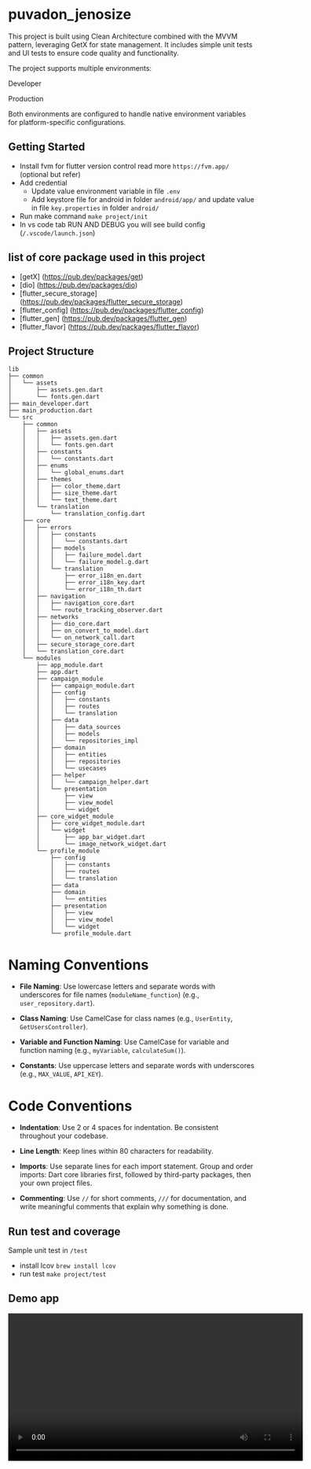 # puvadon_jenosize

This project is built using Clean Architecture combined with the MVVM pattern, leveraging GetX for state management.
It includes simple unit tests and UI tests to ensure code quality and functionality.

The project supports multiple environments:

Developer

Production

Both environments are configured to handle native environment variables for platform-specific configurations.

## Getting Started

- Install fvm for flutter version control read more `https://fvm.app/` (optional but refer)
- Add credential
  - Update value environment variable in file `.env`
  - Add keystore file for android in folder `android/app/` and update value in file `key.properties` in folder `android/`
- Run make command `make project/init`
- In vs code tab RUN AND DEBUG you will see build config (`/.vscode/launch.json`)

## list of core package used in this project

- [getX] (https://pub.dev/packages/get)
- [dio] (https://pub.dev/packages/dio)
- [flutter_secure_storage] (https://pub.dev/packages/flutter_secure_storage)
- [flutter_config] (https://pub.dev/packages/flutter_config)
- [flutter_gen] (https://pub.dev/packages/flutter_gen)
- [flutter_flavor] (https://pub.dev/packages/flutter_flavor)

## Project Structure

```
lib
├── common
│   └── assets
│       ├── assets.gen.dart
│       └── fonts.gen.dart
├── main_developer.dart
├── main_production.dart
└── src
    ├── common
    │   ├── assets
    │   │   ├── assets.gen.dart
    │   │   └── fonts.gen.dart
    │   ├── constants
    │   │   └── constants.dart
    │   ├── enums
    │   │   └── global_enums.dart
    │   ├── themes
    │   │   ├── color_theme.dart
    │   │   ├── size_theme.dart
    │   │   └── text_theme.dart
    │   └── translation
    │       └── translation_config.dart
    ├── core
    │   ├── errors
    │   │   ├── constants
    │   │   │   └── constants.dart
    │   │   ├── models
    │   │   │   ├── failure_model.dart
    │   │   │   └── failure_model.g.dart
    │   │   └── translation
    │   │       ├── error_i18n_en.dart
    │   │       ├── error_i18n_key.dart
    │   │       └── error_i18n_th.dart
    │   ├── navigation
    │   │   ├── navigation_core.dart
    │   │   └── route_tracking_observer.dart
    │   ├── networks
    │   │   ├── dio_core.dart
    │   │   ├── on_convert_to_model.dart
    │   │   └── on_network_call.dart
    │   ├── secure_storage_core.dart
    │   └── translation_core.dart
    └── modules
        ├── app_module.dart
        ├── app.dart
        ├── campaign_module
        │   ├── campaign_module.dart
        │   ├── config
        │   │   ├── constants
        │   │   ├── routes
        │   │   └── translation
        │   ├── data
        │   │   ├── data_sources
        │   │   ├── models
        │   │   └── repositories_impl
        │   ├── domain
        │   │   ├── entities
        │   │   ├── repositories
        │   │   └── usecases
        │   ├── helper
        │   │   └── campaign_helper.dart
        │   └── presentation
        │       ├── view
        │       ├── view_model
        │       └── widget
        ├── core_widget_module
        │   ├── core_widget_module.dart
        │   └── widget
        │       ├── app_bar_widget.dart
        │       └── image_network_widget.dart
        └── profile_module
            ├── config
            │   ├── constants
            │   ├── routes
            │   └── translation
            ├── data
            ├── domain
            │   └── entities
            ├── presentation
            │   ├── view
            │   ├── view_model
            │   └── widget
            └── profile_module.dart
```

# Naming Conventions

- **File Naming**: Use lowercase letters and separate words with underscores for file names (`moduleName_function`) (e.g., `user_repository.dart`).

- **Class Naming**: Use CamelCase for class names (e.g., `UserEntity`, `GetUsersController`).

- **Variable and Function Naming**: Use CamelCase for variable and function naming (e.g., `myVariable`, `calculateSum()`).

- **Constants**: Use uppercase letters and separate words with underscores (e.g., `MAX_VALUE`, `API_KEY`).

# Code Conventions

- **Indentation**: Use 2 or 4 spaces for indentation. Be consistent throughout your codebase.

- **Line Length**: Keep lines within 80 characters for readability.

- **Imports**: Use separate lines for each import statement. Group and order imports: Dart core libraries first, followed by third-party packages, then your own project files.

- **Commenting**: Use `//` for short comments, `///` for documentation, and write meaningful comments that explain why something is done.

## Run test and coverage

Sample unit test in `/test`

- install lcov `brew install lcov`
- run test `make project/test`

## Demo app

<video src="assets/demo/demo_app.mp4" controls width="600"></video>
